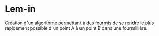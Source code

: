 # Lem-in
Création d'un algorithme permettant à des fourmis de se rendre le plus rapidement possible d'un point A à un point B dans une fourmillière.
